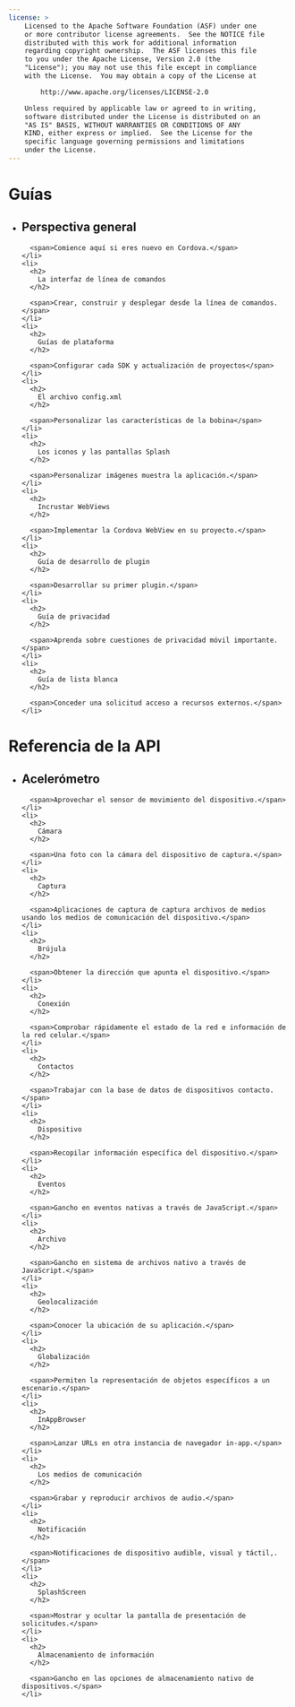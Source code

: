 ```yaml
---
license: >
    Licensed to the Apache Software Foundation (ASF) under one
    or more contributor license agreements.  See the NOTICE file
    distributed with this work for additional information
    regarding copyright ownership.  The ASF licenses this file
    to you under the Apache License, Version 2.0 (the
    "License"); you may not use this file except in compliance
    with the License.  You may obtain a copy of the License at

        http://www.apache.org/licenses/LICENSE-2.0

    Unless required by applicable law or agreed to in writing,
    software distributed under the License is distributed on an
    "AS IS" BASIS, WITHOUT WARRANTIES OR CONDITIONS OF ANY
    KIND, either express or implied.  See the License for the
    specific language governing permissions and limitations
    under the License.
---
```


<div id="home">
  <h1>
    Guías
  </h1>

  <ul>
    <li>
      <h2>
        Perspectiva general
      </h2>

      <span>Comience aquí si eres nuevo en Cordova.</span>
    </li>
    <li>
      <h2>
        La interfaz de línea de comandos
      </h2>

      <span>Crear, construir y desplegar desde la línea de comandos.</span>
    </li>
    <li>
      <h2>
        Guías de plataforma
      </h2>

      <span>Configurar cada SDK y actualización de proyectos</span>
    </li>
    <li>
      <h2>
        El archivo config.xml
      </h2>

      <span>Personalizar las características de la bobina</span>
    </li>
    <li>
      <h2>
        Los iconos y las pantallas Splash
      </h2>

      <span>Personalizar imágenes muestra la aplicación.</span>
    </li>
    <li>
      <h2>
        Incrustar WebViews
      </h2>

      <span>Implementar la Cordova WebView en su proyecto.</span>
    </li>
    <li>
      <h2>
        Guía de desarrollo de plugin
      </h2>

      <span>Desarrollar su primer plugin.</span>
    </li>
    <li>
      <h2>
        Guía de privacidad
      </h2>

      <span>Aprenda sobre cuestiones de privacidad móvil importante.</span>
    </li>
    <li>
      <h2>
        Guía de lista blanca
      </h2>

      <span>Conceder una solicitud acceso a recursos externos.</span>
    </li>
  </ul>

  <h1>
    Referencia de la API
  </h1>

  <ul>
    <li>
      <h2>
        Acelerómetro
      </h2>

      <span>Aprovechar el sensor de movimiento del dispositivo.</span>
    </li>
    <li>
      <h2>
        Cámara
      </h2>

      <span>Una foto con la cámara del dispositivo de captura.</span>
    </li>
    <li>
      <h2>
        Captura
      </h2>

      <span>Aplicaciones de captura de captura archivos de medios usando los medios de comunicación del dispositivo.</span>
    </li>
    <li>
      <h2>
        Brújula
      </h2>

      <span>Obtener la dirección que apunta el dispositivo.</span>
    </li>
    <li>
      <h2>
        Conexión
      </h2>

      <span>Comprobar rápidamente el estado de la red e información de la red celular.</span>
    </li>
    <li>
      <h2>
        Contactos
      </h2>

      <span>Trabajar con la base de datos de dispositivos contacto.</span>
    </li>
    <li>
      <h2>
        Dispositivo
      </h2>

      <span>Recopilar información específica del dispositivo.</span>
    </li>
    <li>
      <h2>
        Eventos
      </h2>

      <span>Gancho en eventos nativas a través de JavaScript.</span>
    </li>
    <li>
      <h2>
        Archivo
      </h2>

      <span>Gancho en sistema de archivos nativo a través de JavaScript.</span>
    </li>
    <li>
      <h2>
        Geolocalización
      </h2>

      <span>Conocer la ubicación de su aplicación.</span>
    </li>
    <li>
      <h2>
        Globalización
      </h2>

      <span>Permiten la representación de objetos específicos a un escenario.</span>
    </li>
    <li>
      <h2>
        InAppBrowser
      </h2>

      <span>Lanzar URLs en otra instancia de navegador in-app.</span>
    </li>
    <li>
      <h2>
        Los medios de comunicación
      </h2>

      <span>Grabar y reproducir archivos de audio.</span>
    </li>
    <li>
      <h2>
        Notificación
      </h2>

      <span>Notificaciones de dispositivo audible, visual y táctil,.</span>
    </li>
    <li>
      <h2>
        SplashScreen
      </h2>

      <span>Mostrar y ocultar la pantalla de presentación de solicitudes.</span>
    </li>
    <li>
      <h2>
        Almacenamiento de información
      </h2>

      <span>Gancho en las opciones de almacenamiento nativo de dispositivos.</span>
    </li>
  </ul>
</div>
